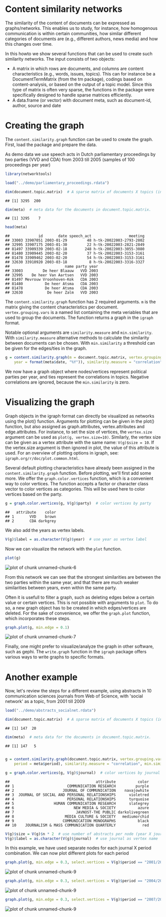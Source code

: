 



Content similarity networks
==========================

The similarity of the content of documents can be expressed as graphs/networks. This enables us to study, for instance, how homogenous communication is within certain communities, how similar different categories of documents are (e.g., different authors, news media) and how this changes over time.

In this howto we show several functions that can be used to create such similarity networks. The input consists of two objects: 

- A matrix in which rows are documents, and columns are content characteristics (e.g., words, issues, topics). This can for instance be a DocumentTermMatrix (from the tm package), codings based on content-analysis, or based on the output of a topic model. Since this type of matrix is often very sparse, the functions in the package were specifically designed to handle sparse matrices efficiently.
- A data.frame (or vector) with document meta, such as document-id, author, source and date

Creating the graph
=====================

The `content.similarity.graph` function can be used to create the graph. First, load the package and prepare the data.

As demo data we use speech acts in Dutch parliamentary proceedings by two parties (VVD and CDA) from 2003 till 2005 (samples of 100 proceedings per year)


```r
library(networktools)

load("../demo/parliamentary_proceedings.rdata")

dim(document.topic.matrix)  # A sparse matrix of documents X topics (in this case the results from a topic model (LDA). Sample from a set 73300 speech acts, with 200 topics)
```

```
## [1] 3295  200
```

```r
dim(meta)  # meta data for the documents in document.topic.matrix. 
```

```
## [1] 3295    7
```

```r
head(meta)
```

```
##             id       date speech_act                 meeting
## 33003 33907051 2003-01-29         48 h-tk-20022003-2793-2802
## 32995 33907175 2003-01-30         22 h-tk-20022003-2821-2849
## 81497 33909339 2003-02-18        248 h-tk-20022003-3055-3080
## 81480 33909445 2003-02-20         37 h-tk-20022003-3153-3161
## 81478 33909462 2003-02-20         54 h-tk-20022003-3153-3161
## 32630 33910920 2003-03-18          8 h-tk-20022003-3316-3327
##                         name party year
## 33003         De heer Blaauw   VVD 2003
## 32995    De heer Van Aartsen   VVD 2003
## 81497 Mevrouw Vroonhoven-Kok   CDA 2003
## 81480          De heer Atsma   CDA 2003
## 81478          De heer Atsma   CDA 2003
## 32630           De heer Zalm   VVD 2003
```


The `content.similarity.graph` function has 2 required arguments. `m` is the matrix giving the content characteristics per document. `vertex.grouping.vars` is a named list containing the meta veriables that are used to group the documents. The function returns a graph in the `igraph` format. 

Notable optional arguments are `similarity.measure` and `min.similarity`. With `similarity.measure` alternative methods to calculate the similarity between documents can be chosen. With `min.similarity` a threshold can be given for the edges/ties in the graph.


```r
g = content.similarity.graph(m = document.topic.matrix, vertex.grouping.vars = list(party = meta$party, 
    year = format(meta$date, "%Y")), similarity.measure = "correlation", min.similarity = 0)
```



We now have a graph object where nodes/vertices represent political parties per year, and ties represent the correlations in topics. Negative correlations are ignored, because the `min.similarity` is zero. 

Visualizing the graph
=====================

Graph objects in the igraph format can directly be visualized as networks using the plot() function. Arguments for plotting can be given in the plot() function, but also assigned as graph.attributes, vertex.attributes and edge.attributes. For instance, to set the size of vertices, the `vertex.size` argument can be used as `plot(g, vertex.size=10)`. Similarly, the vertex size can be given as a vertex attribute with the same name: `V(g)$size = 10`. If the vertex.size argument is then ignored in plot, the value of this attribute is used. For an overview of plotting options in igraph, see: `igraph.org/r/doc/plot.common.html`.

Several default plotting characteristics have already been assigned in the `content.similarity.graph` function. Before plotting, we'll first add some more. We offer the `graph.color.vertices` function, which is a convenient way to color vertices. The function accepts a factor or character class vector to color vertices as categories. This will be used here to color vertices based on the party. 


```r
g = graph.color.vertices(g, V(g)$party)  # color vertices by party
```

```
##   attribute    color
## 1       VVD    brown
## 2       CDA darkgrey
```


We also add the years as vertex labels.


```r
V(g)$label = as.character(V(g)$year)  # use year as vertex label
```


Now we can visualize the network with the `plot` function.


```r
plot(g)
```

![plot of chunk unnamed-chunk-6](figures_content_similarity_network/unnamed-chunk-6.png) 


From this network we can see that the strongest similarities are between the two parties within the same year, and that there are much weaker similarities between years, even within the same party.

Often it is usefull to filter a graph, such as deleting edges below a certain value or certain vertices. This is not possible with arguments to `plot`. To do so, a new graph object has to be created in which edges/vertices are deleted. For the sake of convenience, we offer the `graph.plot` function, which incorporates these steps.


```r
graph.plot(g, min.edge = 0.1)
```

![plot of chunk unnamed-chunk-7](figures_content_similarity_network/unnamed-chunk-7.png) 


Finally, one might prefer to visualize/analyze the graph in other software, such as gephi. The `write.graph` function in the `igraph` package offers various ways to write graphs to specific formats.

Another example
=====================

Now, let's review the steps for a different example, using abstracts in 10 communication sciences journals from Web of Science, with 'social network' as a topic, from 2001 till 2009


```r
load("../demo/abstracts_socialnet.rdata")

dim(document.topic.matrix)  # A sparse matrix of documents X topics (in this case a sample of the results from a topic model (LDA) over 848 abstracts, with 25 topics)
```

```
## [1] 147  20
```

```r
dim(meta)  # meta data for the documents in document.topic.matrix. 
```

```
## [1] 147   5
```

```r

g = content.similarity.graph(document.topic.matrix, vertex.grouping.vars = list(journal = meta$journal, 
    period = meta$period), similarity.measure = "correlation", min.similarity = 0)

g = graph.color.vertices(g, V(g)$journal)  # color vertices by journal
```

```
##                                       attribute          color
## 1                        COMMUNICATION RESEARCH         purple
## 2                      JOURNAL OF COMMUNICATION    navajowhite
## 3  JOURNAL OF SOCIAL AND PERSONAL RELATIONSHIPS      violetred
## 4                        PERSONAL RELATIONSHIPS      turquoise
## 5                  HUMAN COMMUNICATION RESEARCH      slategrey
## 6                           NEW MEDIA & SOCIETY          azure
## 7                            JAVNOST-THE PUBLIC darkolivegreen
## 8                       MEDIA CULTURE & SOCIETY   mediumorchid
## 9                      COMMUNICATION MONOGRAPHS          black
## 10    JOURNALISM & MASS COMMUNICATION QUARTERLY            red
```

```r
V(g)$size = V(g)$n * 2  # use number of abstracts per node (year X journal) 
V(g)$label = as.character(V(g)$journal)  # use journal as vertex name
```


In this example, we have used separate nodes for each journal X period combination. We can now plot different plots for each period


```r
graph.plot(g, min.edge = 0.3, select.vertices = V(g)$period == "2001/2003")
```

![plot of chunk unnamed-chunk-9](figures_content_similarity_network/unnamed-chunk-91.png) 

```r
graph.plot(g, min.edge = 0.3, select.vertices = V(g)$period == "2004/2006")
```

![plot of chunk unnamed-chunk-9](figures_content_similarity_network/unnamed-chunk-92.png) 

```r
graph.plot(g, min.edge = 0.3, select.vertices = V(g)$period == "2007/2009")
```

![plot of chunk unnamed-chunk-9](figures_content_similarity_network/unnamed-chunk-93.png) 

